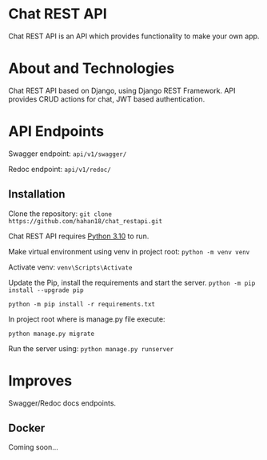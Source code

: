 # Chat REST API

Chat REST API is an API which provides functionality to make your own app.

# About and Technologies

Chat REST API based on Django, using Django REST Framework.
API provides CRUD actions for chat, JWT based authentication.

# API Endpoints

Swagger endpoint:
```api/v1/swagger/```

Redoc endpoint:
```api/v1/redoc/```

## Installation

Clone the repository:
```git clone https://github.com/hahan18/chat_restapi.git```

Chat REST API requires [Python 3.10](https://www.python.org/downloads/release/python-3100/) to run.

Make virtual environment using venv in project root:
```python -m venv venv```

Activate venv:
```venv\Scripts\Activate```

Update the Pip, install the requirements and start the server.
```python -m pip install --upgrade pip```

```python -m pip install -r requirements.txt```

In project root where is manage.py file execute:

```python manage.py migrate```

Run the server using:
```python manage.py runserver```

# Improves

Swagger/Redoc docs endpoints.

## Docker

Coming soon...

   
   
   
